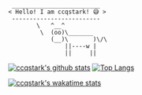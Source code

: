 ```
 _________________________
< Hello! I am ccqstark! 😅 >
 -------------------------
        \   ^__^
         \  (oo)\_______
            (__)\       )\/\
                ||----w |
                ||     ||
```

<!--
**ccqstark/ccqstark** is a ✨ _special_ ✨ repository because its `README.md` (this file) appears on your GitHub profile.

Here are some ideas to get you started:

- 🔭 I’m currently working on ...
- 🌱 I’m currently learning ...
- 👯 I’m looking to collaborate on ...
- 🤔 I’m looking for help with ...
- 💬 Ask me about ...
- 📫 How to reach me: ...
- 😄 Pronouns: ...
- ⚡ Fun fact: ...
-->

[![ccqstark's github stats](https://github-readme-stats.vercel.app/api?username=ccqstark&count_private=true&show_icons=true&theme=dracula)](https://github.com/ccqstark/)   [![Top Langs](https://github-readme-stats.vercel.app/api/top-langs/?username=ccqstark&layout=compact)](https://ccqstark.github.io/)

[![ccqstark's wakatime stats](https://github-readme-stats.vercel.app/api/wakatime?username=ccqstark)](https://wakatime.com/@ccqstark)
